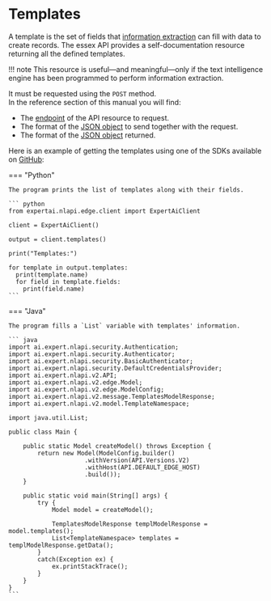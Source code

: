 # Templates

A template is the set of fields that [information extraction](../extraction/index.md) can fill with data to create records. The essex API provides a self-documentation resource returning all the defined templates.

!!! note
	This resource is useful&mdash;and meaningful&mdash;only if the text intelligence engine has been programmed to perform information extraction.

It must be requested using the `POST` method.  
In the reference section of this manual you will find:

- The [endpoint](../../reference/endpoints/index.md) of the API resource to request.
- The format of the [JSON object](../../reference/requests/taxonomies-templates/index.md#templates) to send together with the request.
- The format of the [JSON object](../../reference/output/taxonomies-templates/index.md#templates) returned.

Here is an example of getting the templates using one of the SDKs available on <a href="https://github.com/therealexpertai/" target="_blank">GitHub</a>:

=== "Python"
    
    The program prints the list of templates along with their fields.

    ``` python
    from expertai.nlapi.edge.client import ExpertAiClient

    client = ExpertAiClient()

    output = client.templates()

    print("Templates:")

    for template in output.templates:
      print(template.name)
      for field in template.fields:
        print(field.name)
    ```

=== "Java"
    
    The program fills a `List` variable with templates' information.
    
    ``` java
    import ai.expert.nlapi.security.Authentication;
    import ai.expert.nlapi.security.Authenticator;
    import ai.expert.nlapi.security.BasicAuthenticator;
    import ai.expert.nlapi.security.DefaultCredentialsProvider;
    import ai.expert.nlapi.v2.API;
    import ai.expert.nlapi.v2.edge.Model;
	import ai.expert.nlapi.v2.edge.ModelConfig;
    import ai.expert.nlapi.v2.message.TemplatesModelResponse;
	import ai.expert.nlapi.v2.model.TemplateNamespace;
	
	import java.util.List;

    public class Main {

        public static Model createModel() throws Exception {
			return new Model(ModelConfig.builder()
                         .withVersion(API.Versions.V2)
                         .withHost(API.DEFAULT_EDGE_HOST)
                         .build());
		}

        public static void main(String[] args) {
            try {
                Model model = createModel();
            
				TemplatesModelResponse templModelResponse = model.templates();
				List<TemplateNamespace> templates = templModelResponse.getData();
            }
            catch(Exception ex) {
                ex.printStackTrace();
            }
        }
    }
    ```
